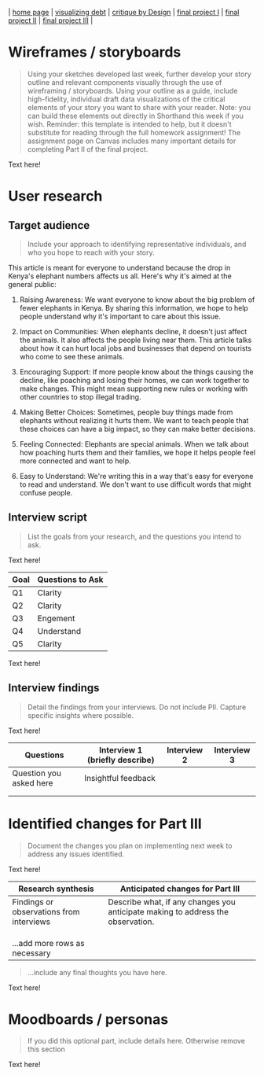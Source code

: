 | [home page](https://xf3z.github.io/Xiaofan-portfolio/) | [visualizing debt](visualizing-government-debt) | [critique by Design](critique-by-design) | [final project I](final-project-part-one) | [final project II](final-project-part-two) | [final project III](final-project-part-three) |

# Wireframes / storyboards
> Using your sketches developed last week, further develop your story outline and relevant components visually through the use of wireframing / storyboards. Using your outline as a guide, include high-fidelity, individual draft data visualizations of the critical elements of your story you want to share with your reader. Note: you can build these elements out directly in Shorthand this week if you wish.  Reminder: this template is intended to help, but it doesn't substitute for reading through the full homework assignment!  The assignment page on Canvas includes many important details for completing Part II of the final project. 

Text here!

# User research 

## Target audience
> Include your approach to identifying representative individuals, and who you hope to reach with your story. 

This article is meant for everyone to understand because the drop in Kenya's elephant numbers affects us all. Here's why it's aimed at the general public:

1. Raising Awareness: We want everyone to know about the big problem of fewer elephants in Kenya. By sharing this information, we hope to help people understand why it's important to care about this issue.

2. Impact on Communities: When elephants decline, it doesn't just affect the animals. It also affects the people living near them. This article talks about how it can hurt local jobs and businesses that depend on tourists who come to see these animals.

3. Encouraging Support: If more people know about the things causing the decline, like poaching and losing their homes, we can work together to make changes. This might mean supporting new rules or working with other countries to stop illegal trading.

4. Making Better Choices: Sometimes, people buy things made from elephants without realizing it hurts them. We want to teach people that these choices can have a big impact, so they can make better decisions.

5. Feeling Connected: Elephants are special animals. When we talk about how poaching hurts them and their families, we hope it helps people feel more connected and want to help.

6. Easy to Understand: We're writing this in a way that's easy for everyone to read and understand. We don't want to use difficult words that might confuse people.


## Interview script
> List the goals from your research, and the questions you intend to ask. 

Text here!

| Goal | Questions to Ask |
|------|------------------|
|Q1|Clarity|Try spending 10 seconds observing and tell me what information you get|
|Q2|Clarity|Does the Chart explain the most important information in the text? If not, what do you think is the most important information?|
|Q3|Engement|Did the beginning of the article pique your interest?|
|Q4|Understand|After reading everything, what do you think the article is advocating?|
|Q5|Clarity|Is there any data that you think is important that needs additional charts to explain?|


Text here!

## Interview findings
> Detail the findings from your interviews.  Do not include PII.  Capture specific insights where possible.

Text here!

| Questions               | Interview 1 (briefly describe) | Interview 2 | Interview 3 |
|-------------------------|--------------------------------|-------------|-------------|
| Question you asked here | Insightful feedback            |             |             |
|                         |                                |             |             |
|                         |                                |             |             |


# Identified changes for Part III
> Document the changes you plan on implementing next week to address any issues identified.  

Text here!

| Research synthesis                       | Anticipated changes for Part III                                                |
|------------------------------------------|---------------------------------------------------------------------------------|
| Findings or observations from interviews | Describe what, if any changes you anticipate making to address the observation. |
|                                          |                                                                                 |
|                                          |                                                                                 |
|                                          |                                                                                 |
| ...add more rows as necessary            |                                                                                 |

> ...include any final thoughts you have here. 

Text here!

# Moodboards / personas
> If you did this optional part, include details here.  Otherwise remove this section

Text here!

